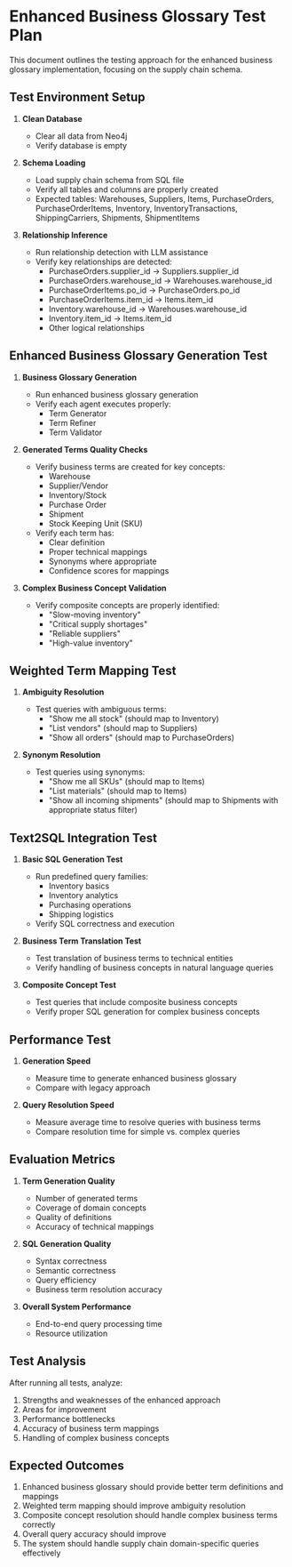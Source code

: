 # Enhanced Business Glossary Test Plan

This document outlines the testing approach for the enhanced business glossary implementation, focusing on the supply chain schema.

## Test Environment Setup

1. **Clean Database**
   - Clear all data from Neo4j
   - Verify database is empty

2. **Schema Loading**
   - Load supply chain schema from SQL file
   - Verify all tables and columns are properly created
   - Expected tables: Warehouses, Suppliers, Items, PurchaseOrders, PurchaseOrderItems, Inventory, InventoryTransactions, ShippingCarriers, Shipments, ShipmentItems

3. **Relationship Inference**
   - Run relationship detection with LLM assistance
   - Verify key relationships are detected:
     - PurchaseOrders.supplier_id → Suppliers.supplier_id
     - PurchaseOrders.warehouse_id → Warehouses.warehouse_id
     - PurchaseOrderItems.po_id → PurchaseOrders.po_id
     - PurchaseOrderItems.item_id → Items.item_id
     - Inventory.warehouse_id → Warehouses.warehouse_id
     - Inventory.item_id → Items.item_id
     - Other logical relationships

## Enhanced Business Glossary Generation Test

1. **Business Glossary Generation**
   - Run enhanced business glossary generation
   - Verify each agent executes properly:
     - Term Generator
     - Term Refiner
     - Term Validator

2. **Generated Terms Quality Checks**
   - Verify business terms are created for key concepts:
     - Warehouse
     - Supplier/Vendor
     - Inventory/Stock
     - Purchase Order
     - Shipment
     - Stock Keeping Unit (SKU)
   - Verify each term has:
     - Clear definition
     - Proper technical mappings
     - Synonyms where appropriate
     - Confidence scores for mappings

3. **Complex Business Concept Validation**
   - Verify composite concepts are properly identified:
     - "Slow-moving inventory"
     - "Critical supply shortages"
     - "Reliable suppliers"
     - "High-value inventory"

## Weighted Term Mapping Test

1. **Ambiguity Resolution**
   - Test queries with ambiguous terms:
     - "Show me all stock" (should map to Inventory)
     - "List vendors" (should map to Suppliers)
     - "Show all orders" (should map to PurchaseOrders)

2. **Synonym Resolution**
   - Test queries using synonyms:
     - "Show me all SKUs" (should map to Items)
     - "List materials" (should map to Items)
     - "Show all incoming shipments" (should map to Shipments with appropriate status filter)

## Text2SQL Integration Test

1. **Basic SQL Generation Test**
   - Run predefined query families:
     - Inventory basics
     - Inventory analytics
     - Purchasing operations
     - Shipping logistics
   - Verify SQL correctness and execution

2. **Business Term Translation Test**
   - Test translation of business terms to technical entities
   - Verify handling of business concepts in natural language queries

3. **Composite Concept Test**
   - Test queries that include composite business concepts
   - Verify proper SQL generation for complex business concepts

## Performance Test

1. **Generation Speed**
   - Measure time to generate enhanced business glossary
   - Compare with legacy approach

2. **Query Resolution Speed**
   - Measure average time to resolve queries with business terms
   - Compare resolution time for simple vs. complex queries

## Evaluation Metrics

1. **Term Generation Quality**
   - Number of generated terms
   - Coverage of domain concepts
   - Quality of definitions
   - Accuracy of technical mappings

2. **SQL Generation Quality**
   - Syntax correctness
   - Semantic correctness
   - Query efficiency
   - Business term resolution accuracy

3. **Overall System Performance**
   - End-to-end query processing time
   - Resource utilization

## Test Analysis

After running all tests, analyze:

1. Strengths and weaknesses of the enhanced approach
2. Areas for improvement
3. Performance bottlenecks
4. Accuracy of business term mappings
5. Handling of complex business concepts

## Expected Outcomes

1. Enhanced business glossary should provide better term definitions and mappings
2. Weighted term mapping should improve ambiguity resolution
3. Composite concept resolution should handle complex business terms correctly
4. Overall query accuracy should improve
5. The system should handle supply chain domain-specific queries effectively